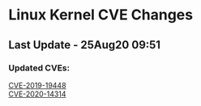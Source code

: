 
# **Linux Kernel CVE Changes**

## Last Update - 25Aug20 09:51

### **Updated CVEs:**

[CVE-2019-19448](cves/CVE-2019-19448)  
[CVE-2020-14314](cves/CVE-2020-14314)  
